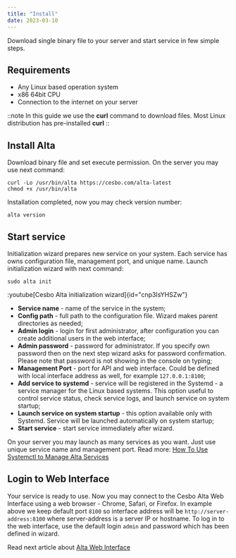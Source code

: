 ```yaml
---
title: "Install"
date: 2023-03-10
---
```


Download single binary file to your server and start service in few simple steps.

## Requirements

- Any Linux based operation system
- x86 64bit CPU
- Connection to the internet on your server

::note
In this guide we use the **curl** command to download files. Most Linux distribution has pre-installed **curl**
::

## Install Alta

Download binary file and set execute permission. On the server you may use next command:

```
curl -Lo /usr/bin/alta https://cesbo.com/alta-latest
chmod +x /usr/bin/alta
```

Installation completed, now you may check version number:

```
alta version
```

## Start service

Initialization wizard prepares new service on your system. Each service has owns configuration file, management port, and unique name. Launch initialization wizard with next command:

```
sudo alta init
```

:youtube[Cesbo Alta initialization wizard]{id="cnp3IsYHSZw"}

- **Service name** - name of the service in the system;
- **Config path** - full path to the configuration file. Wizard makes parent directories as needed;
- **Admin login** - login for first administrator, after configuration you can create additional users in the web interface;
- **Admin password** - password for administrator. If you specify own password then on the next step wizard asks for password confirmation. Please note that password is not showing in the console on typing;
- **Management Port** - port for API and web interface. Could be defined with local interface address as well, for example `127.0.0.1:8100`;
- **Add service to systemd** - service will be registered in the Systemd - a service manager for the Linux based systems. This option useful to control service status, check service logs, and launch service on system startup;
- **Launch service on system startup** - this option available only with Systemd. Service will be launched automatically on system startup;
- **Start service** - start service immediately after wizard.

On your server you may launch as many services as you want. Just use unique service name and management port. Read more:
[How To Use Systemctl to Manage Alta Services](../../admin-guide/administration/manage-services)

## Login to Web Interface

Your service is ready to use. Now you may connect to the Cesbo Alta Web Interface using a web browser - Chrome, Safari, or Firefox. In example above we keep default port `8100` so interface address will be `http://server-address:8100` where server-address is a server IP or hostname.
To log in to the web interface, use the default login `admin` and password which has been defined in wizard.

Read next article about [Alta Web Interface](web-interface)

